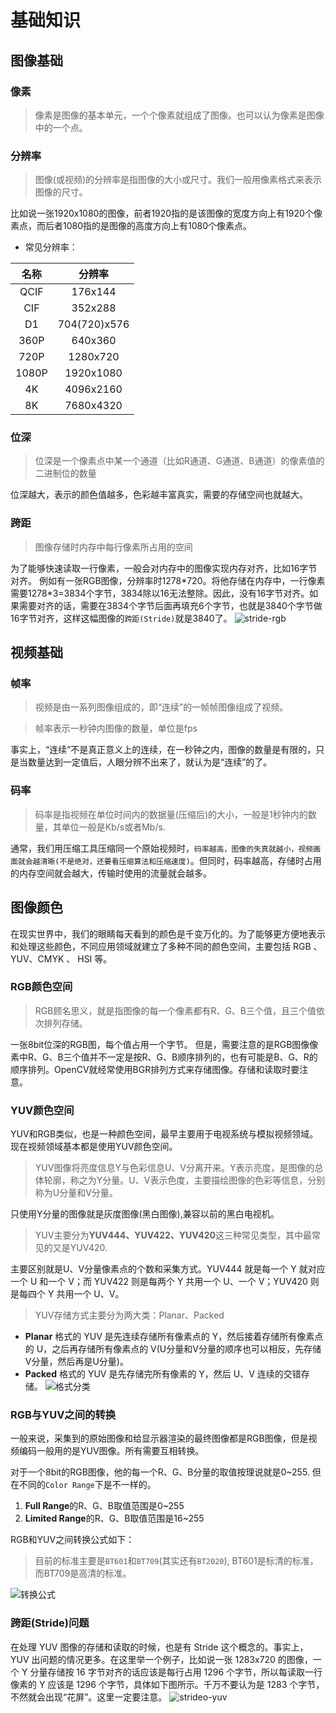 # 基础知识

## 图像基础

### 像素

> 像素是图像的基本单元，一个个像素就组成了图像。也可以认为像素是图像中的一个点。

### 分辨率

> 图像(或视频)的分辨率是指图像的大小或尺寸。我们一般用像素格式来表示图像的尺寸。

比如说一张1920x1080的图像，前者1920指的是该图像的宽度方向上有1920个像素点，而后者1080指的是图像的高度方向上有1080个像素点。

* 常见分辨率：

|名称|分辨率|
|:-:|:-:|
|QCIF|176x144|
|CIF|352x288|
|D1|704(720)x576|
|360P|640x360|
|720P|1280x720|
|1080P|1920x1080|
|4K|4096x2160|
|8K|7680x4320|

### 位深

> 位深是一个像素点中某一个通道（比如R通道、G通道、B通道）的像素值的二进制位的数量

位深越大，表示的颜色值越多，色彩越丰富真实，需要的存储空间也就越大。

### 跨距

> 图像存储时内存中每行像素所占用的空间  

为了能够快速读取一行像素，一般会对内存中的图像实现内存对齐，比如16字节对齐。
例如有一张RGB图像，分辨率时1278*720。将他存储在内存中，一行像素需要1278\*3=3834个字节，3834除以16无法整除。因此，没有16字节对齐。如果需要对齐的话，需要在3834个字节后面再填充6个字节，也就是3840个字节做16字节对齐，这样这幅图像的`跨距(Stride)`就是3840了。
![stride-rgb](../pic/uTools_1637841581331.png)

## 视频基础

### 帧率

> 视频是由一系列图像组成的，即“连续”的一帧帧图像组成了视频。  

> 帧率表示一秒钟内图像的数量，单位是fps

事实上，“连续”不是真正意义上的连续，在一秒钟之内，图像的数量是有限的，只是当数量达到一定值后，人眼分辨不出来了，就认为是“连续”的了。

### 码率

> 码率是指视频在单位时间内的数据量(压缩后)的大小，一般是1秒钟内的数量，其单位一般是Kb/s或者Mb/s.

通常，我们用压缩工具压缩同一个原始视频时，`码率越高，图像的失真就越小，视频画面就会越清晰(不是绝对，还要看压缩算法和压缩速度)`。但同时，码率越高，存储时占用的内存空间就会越大，传输时使用的流量就会越多。

## 图像颜色

在现实世界中，我们的眼睛每天看到的颜色是千变万化的。为了能够更方便地表示和处理这些颜色，不同应用领域就建立了多种不同的颜色空间，主要包括 RGB 、YUV、CMYK 、 HSI 等。

### RGB颜色空间

>RGB顾名思义，就是指图像的每一个像素都有R、G、B三个值，且三个值依次排列存储。

一张8bit位深的RGB图，每个值占用一个字节。
但是，需要注意的是RGB图像像素中R、G、B三个值并不一定是按R、G、B顺序排列的，也有可能是B、G、R的顺序排列。OpenCV就经常使用BGR排列方式来存储图像。存储和读取时要注意。

### YUV颜色空间

YUV和RGB类似，也是一种颜色空间，最早主要用于电视系统与模拟视频领域。现在视频领域基本都是使用YUV颜色空间。

> YUV图像将亮度信息Y与色彩信息U、V分离开来。Y表示亮度，是图像的总体轮廓，称之为Y分量。U、V表示色度，主要描绘图像的色彩等信息，分别称为U分量和V分量。

只使用Y分量的图像就是灰度图像(黑白图像),兼容以前的黑白电视机。

>YUV主要分为**YUV444、YUV422、YUV420**这三种常见类型，其中最常见的又是YUV420.

主要区别就是U、V分量像素点的个数和采集方式。YUV444 就是每一个 Y 就对应一个 U 和一个 V；而 YUV422 则是每两个 Y 共用一个 U、一个 V；YUV420 则是每四个 Y 共用一个 U、V。

> YUV存储方式主要分为两大类：Planar、Packed

* **Planar** 格式的 YUV 是先连续存储所有像素点的 Y，然后接着存储所有像素点的 U，之后再存储所有像素点的 V(U分量和V分量的顺序也可以相反，先存储V分量，然后再是U分量)。
* **Packed** 格式的 YUV 是先存储完所有像素的 Y，然后 U、V 连续的交错存储。
![格式分类](../pic/yuv-format.png)

### RGB与YUV之间的转换

一般来说，采集到的原始图像和给显示器渲染的最终图像都是RGB图像，但是视频编码一般用的是YUV图像。所有需要互相转换。

对于一个8bit的RGB图像，他的每一个R、G、B分量的取值按理说就是0~255. 但在不同的`Color Range`下是不一样的。

1. **Full Range**的R、G、B取值范围是0~255
2. **Limited Range**的R、G、B取值范围是16~255

RGB和YUV之间转换公式如下：
>目前的标准主要是`BT601`和`BT709`(其实还有`BT2020`), BT601是标清的标准，而BT709是高清的标准。

![转换公式](../pic/uTools_1637837467520.png)

### 跨距(Stride)问题

在处理 YUV 图像的存储和读取的时候，也是有 Stride 这个概念的。事实上，YUV 出问题的情况更多。在这里举一个例子，比如说一张 1283x720 的图像，一个 Y 分量存储按 16 字节对齐的话应该是每行占用 1296 个字节，所以每读取一行像素的 Y 应该是 1296 个字节，具体如下图所示。千万不要认为是 1283 个字节，不然就会出现“花屏”。这里一定要注意。
![strideo-yuv](../pic/uTools_1637841435127.png)